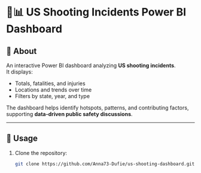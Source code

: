 # 🔫📊 US Shooting Incidents Power BI Dashboard

## 📖 About
An interactive Power BI dashboard analyzing **US shooting incidents**.  
It displays:  
- Totals, fatalities, and injuries  
- Locations and trends over time  
- Filters by state, year, and type  

The dashboard helps identify hotspots, patterns, and contributing factors, supporting **data-driven public safety discussions**.  

---

## 🚀 Usage
1. Clone the repository:  
   ```bash
   git clone https://github.com/Anna73-Dufie/us-shooting-dashboard.git
